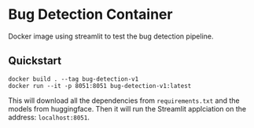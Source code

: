 # Bug Detection Container

Docker image using streamlit to test the bug detection pipeline.

## Quickstart

```console
docker build . --tag bug-detection-v1
docker run --it -p 8051:8051 bug-detection-v1:latest
```

This will download all the dependencies from `requirements.txt` and the models
from huggingface. Then it will run the Streamlit applciation on the address:
`localhost:8051`.
